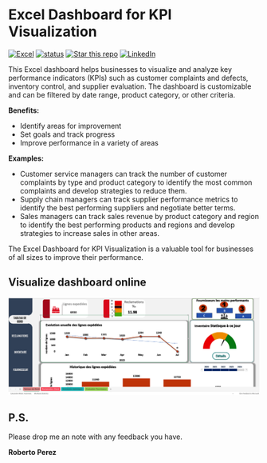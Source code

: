 # Excel Dashboard for KPI Visualization 
<a href="https://github.com/pejir">
<a href="https://github.com/PeJiR/Excel" target="_blank"><img src="https://img.shields.io/badge/excel-365-green"alt="Excel" /></a>
<a href="https://github.com/PeJiR/Excel" target="_blank"><img src="https://img.shields.io/pypi/status/ezibpy.svg?maxAge=60" alt="status" /></a>
<a href="https://github.com/PeJiR/Excel" target="_blank"><img src="https://img.shields.io/github/stars/pejir/excel.svg?style=social&label=Star&maxAge=60" alt="Star this repo" /></a>
<a href="https://www.linkedin.com/in/pejir/" target="_blank"><img src="https://img.shields.io/badge/LinkedIn-blue?style=flat&logo=linkedin&labelColor=blue" alt="LinkedIn" /></a>


 
This Excel dashboard helps businesses to visualize and analyze key performance indicators (KPIs) such as customer complaints and defects, inventory control, and supplier evaluation. The dashboard is customizable and can be filtered by date range, product category, or other criteria.

**Benefits:**

- Identify areas for improvement
- Set goals and track progress
- Improve performance in a variety of areas

**Examples:**

- Customer service managers can track the number of customer complaints by type and product category to identify the most common complaints and develop strategies to reduce them.
- Supply chain managers can track supplier performance metrics to identify the best performing suppliers and negotiate better terms.
- Sales managers can track sales revenue by product category and region to identify the best performing products and regions and develop strategies to increase sales in other areas.

The Excel Dashboard for KPI Visualization is a valuable tool for businesses of all sizes to improve their performance.

## Visualize dashboard online

 [<img src = "excel.png">](https://1drv.ms/x/s!AjI3b8Rw5mf1oS7R0aMNzpRqrXDh?e=7QVjQn) 


P.S.
------------

Please drop me an note with any feedback you have.

**Roberto Perez**
